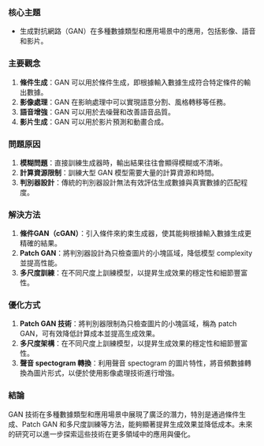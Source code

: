 ### 核心主題  
- 生成對抗網路（GAN）在多種數據類型和應用場景中的應用，包括影像、語音和影片。  

### 主要觀念  
1. **條件生成**：GAN 可以用於條件生成，即根據輸入數據生成符合特定條件的輸出數據。  
2. **影像處理**：GAN 在影晌處理中可以實現語意分割、風格轉移等任務。  
3. **語音增強**：GAN 可以用於去噪聲和改善語音品質。  
4. **影片生成**：GAN 可以用於影片預測和動畫合成。  

### 問題原因  
1. **模糊問題**：直接訓練生成器時，輸出結果往往會顯得模糊或不清晰。  
2. **計算資源限制**：訓練大型 GAN 模型需要大量的計算資源和時間。  
3. **判別器設計**：傳統的判別器設計無法有效評估生成數據與真實數據的匹配程度。  

### 解決方法  
1. **條件GAN（cGAN）**：引入條件來約束生成器，使其能夠根據輸入數據生成更精確的結果。  
2. **Patch GAN**：將判別器設計為只檢查圖片的小塊區域，降低模型 complexity 並提高性能。  
3. **多尺度訓練**：在不同尺度上訓練模型，以提昇生成效果的穩定性和細節豐富性。  

### 優化方式  
1. **Patch GAN 技術**：將判別器限制為只檢查圖片的小塊區域，稱為 patch GAN，可有效降低計算成本並提高生成效果。  
2. **多尺度架構**：在不同尺度上訓練模型，以提昇生成效果的穩定性和細節豐富性。  
3. **聲音 spectogram 轉換**：利用聲音 spectogram 的圖片特性，將音頻數據轉換為圖片形式，以便於使用影像處理技術進行增強。  

### 結論  
GAN 技術在多種數據類型和應用場景中展現了廣泛的潛力，特別是通過條件生成、Patch GAN 和多尺度訓練等方法，能夠顯著提昇生成效果並降低成本。未來的研究可以進一步探索這些技術在更多領域中的應用與優化。